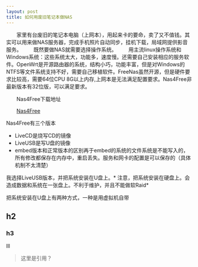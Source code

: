 ```yaml
---
layout: post
title: 如何用废旧笔记本做NAS 
---
```

&emsp;&emsp;家里有台废旧的笔记本电脑（上网本），用起来卡的要命，卖了又不值钱。其实可以用来做NAS服务器，完成手机照片自动同步，挂机下载，局域网提供影音服务。
&emsp;&emsp;既然要做NAS就需要选择操作系统。
&emsp;&emsp;用主流linux操作系统和Windows系统：这些系统太大，功能多，速度慢。还需要自己安装相应的服务软件。OpenWrt是开源路由器的系统，结构小巧，功能丰富，但是对Windows的NTFS等文件系统支持不好，需要自己移植软件。FreeNas虽然开源，但是硬件要求比较高，需要64位CPU 8G以上内存,上网本是无法满足配置要求。Nas4Free非最新版本有32位版，可以满足要求。

&emsp;&emsp;Nas4Free下载地址

&emsp;&emsp;[Nas4Free](https://sourceforge.net/projects/nas4free/files/?source=directory)

Nas4Free有三个版本

* LiveCD是烧写CD的镜像
* LiveUSB是写U盘的镜像
* embed版本和正常版本的区别再于embed的系统的文件系统是不能写入的，所有修改都保存在内存中，重启丢失。服务和网卡的配置是可以保存的（具体机制不太清楚）

我选择LiveUSB版本，并把系统安装在U盘上。* 注意，把系统安装在硬盘上。会造成数据和系统在一张盘上。不利于维护，并且不能做软Raid*

把系统安装在U盘上有两种方式，一种是用虚拟机自带

## h2

### h3
lll

> 这里是引用？
